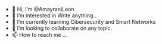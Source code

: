 - 👋 Hi, I’m @AmayraniLeon
- 👀 I’m interested in Write anything..
- 🌱 I’m currently learning Cibersecurity and Smart Networks
- 💞️ I’m looking to collaborate on any topic.
- 📫 How to reach me ...

<!---
AmayraniLeon/AmayraniLeon is a ✨ special ✨ repository because its `README.md` (this file) appears on your GitHub profile.
You can click the Preview link to take a look at your changes.
--->
